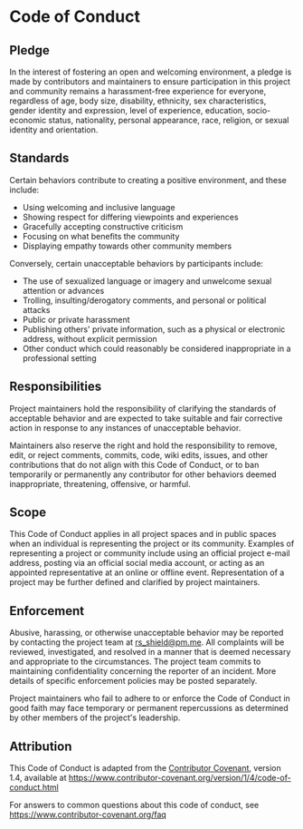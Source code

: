 # Code of Conduct

## Pledge

In the interest of fostering an open and welcoming environment, a pledge is made by contributors and maintainers to ensure participation in this project and community remains a harassment-free experience for everyone, regardless of age, body size, disability, ethnicity, sex characteristics, gender identity and expression, level of experience, education, socio-economic status, nationality, personal appearance, race, religion, or sexual identity and orientation.

## Standards

Certain behaviors contribute to creating a positive environment, and these include:

- Using welcoming and inclusive language
- Showing respect for differing viewpoints and experiences
- Gracefully accepting constructive criticism
- Focusing on what benefits the community
- Displaying empathy towards other community members

Conversely, certain unacceptable behaviors by participants include:

- The use of sexualized language or imagery and unwelcome sexual attention or advances
- Trolling, insulting/derogatory comments, and personal or political attacks
- Public or private harassment
- Publishing others' private information, such as a physical or electronic address, without explicit permission
- Other conduct which could reasonably be considered inappropriate in a professional setting

## Responsibilities

Project maintainers hold the responsibility of clarifying the standards of acceptable behavior and are expected to take suitable and fair corrective action in response to any instances of unacceptable behavior.

Maintainers also reserve the right and hold the responsibility to remove, edit, or reject comments, commits, code, wiki edits, issues, and other contributions that do not align with this Code of Conduct, or to ban temporarily or permanently any contributor for other behaviors deemed inappropriate, threatening, offensive, or harmful.

## Scope

This Code of Conduct applies in all project spaces and in public spaces when an individual is representing the project or its community. Examples of representing a project or community include using an official project e-mail address, posting via an official social media account, or acting as an appointed representative at an online or offline event. Representation of a project may be further defined and clarified by project maintainers.

## Enforcement

Abusive, harassing, or otherwise unacceptable behavior may be reported by contacting the project team at rs_shield@pm.me. All complaints will be reviewed, investigated, and resolved in a manner that is deemed necessary and appropriate to the circumstances. The project team commits to maintaining confidentiality concerning the reporter of an incident. More details of specific enforcement policies may be posted separately.

Project maintainers who fail to adhere to or enforce the Code of Conduct in good faith may face temporary or permanent repercussions as determined by other members of the project's leadership.

## Attribution

This Code of Conduct is adapted from the [Contributor Covenant](https://www.contributor-covenant.org/version/1/4/code-of-conduct.html), version 1.4, available at https://www.contributor-covenant.org/version/1/4/code-of-conduct.html

For answers to common questions about this code of conduct, see https://www.contributor-covenant.org/faq
